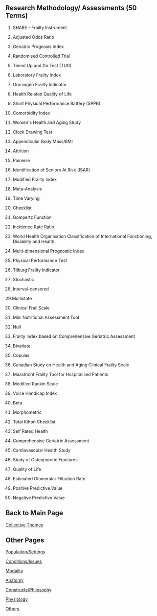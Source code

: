 ## Research Methodology/ Assessments (50 Terms)

1. SHARE - Frailty Instrument 

2. Adjusted Odds Ratio 

3. Geriatric Prognosis Index 

4. Randomised Controlled Trial

5. Timed Up and Go Test (TUG)

6. Laboratory Frailty Index 

7. Groningen Frailty Indicator 

8. Health Related Quality of Life 

9. Short Physical Performance Battery (SPPB)

10. Comorbidity Index 

11. Women's Health and Aging Study 

12. Clock Drawing Test 

13. Appendicular Body Mass/BMI 

14. Attrition 

15. Pairwise 

16. Identification of Seniors At Risk (ISAR)

17. Modified Frailty Index 

18. Meta-Analysis 

19. Time Varying 

20. Checklist 

21. Gompertz Function 

22. Incidence Rate Ratio 

23. World Health Organisation Classification of International Functioning, Disability and Health 

24. Multi-dimensional Prognostic Index 

25. Physical Performance Test 

26. Tilburg Frailty Indicator 

27. Stochastic 

28. Interval-censored 

29.Multistate 

30. Clinical Frail Scale 

31. Mini Nutritional Assessment Tool 

32. Null 

33. Frailty Index based on Comprehensive Geriatric Assessment

34. Bivariate 

35. Copulas 

36. Canadian Study on Health and Aging Clinical Frailty Scale 

37. Maastricht Frailty Tool for Hospitalised Patients 

38. Modified Rankin Scale 

39. Voice Handicap Index 

40. Beta 

41. Morphometric 

42. Total Kihon Checklist 

43. Self Rated Health 

44. Comprehensive Geriatric Assessment

45. Cardiovascular Health Study 

46. Study of Osteoporotic Fractures 

47. Quality of Life 

48. Estimated Glomerular Filtration Rate 

49. Positive Predictive Value 

50. Negative Predictive Value 

## Back to Main Page 
[Collective Themes](index.md)

## Other Pages 

[Population/Settings](populationsettings.md)

[Conditions/Issues](conditionsissues.md)

[Modality](modality.md)

[Anatomy](anatomy.md)

[Constructs/Philosophy](constructsphilosophy.md)

[Physiology](physiology.md)

[Others](others.md)

